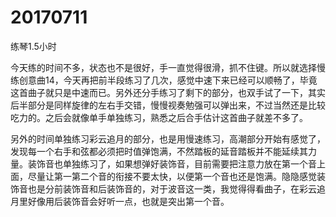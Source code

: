 # 20170711

练琴1.5小时

今天练的时间不多，状态也不是很好，手一直觉得很滑，抓不住键。所以就选择慢练创意曲14，今天再把前半段练习了几次，感觉中速下来已经可以顺畅了，毕竟这首曲子就只是中速而已。另外还分手练习了剩下的部分，也双手试了一下，其实后半部分是同样旋律的左右手交错，慢慢视奏勉强可以弹出来，不过当然还是比较吃力的。之后会就像单手单独练习，熟悉之后合手估计这首曲子就差不多了。

另外的时间单独练习彩云追月的部分，也是用慢速练习，高潮部分开始有感觉了，发现每一个右手和弦都必须把时值弹饱满，不然踏板的延音踏板并不能延续其力量。装饰音也单独练习了，如果想弹好装饰音，目前需要把注意力放在第一个音上面，尽量让第一第二个音的衔接不要太快，以便第一个音也还是饱满。隐隐感觉装饰音也是分前装饰音和后装饰音的，对于波音这一类，我觉得得看曲子，在彩云追月里好像用后装饰音会好听一点，也就是突出第一个音。
